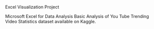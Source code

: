 Excel Visualization Project

Microsoft Excel for Data Analysis Basic Analysis of You Tube Trending Video Statistics dataset available on Kaggle.
